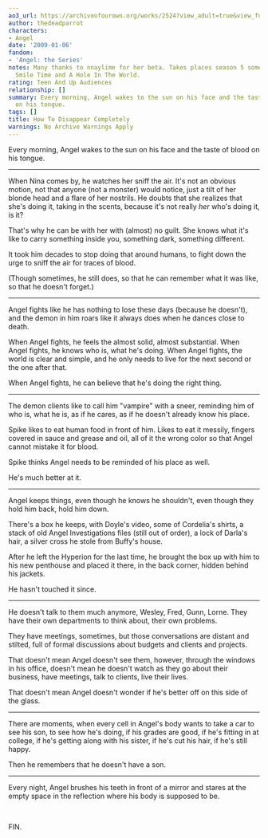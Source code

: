 ```yaml
---
ao3_url: https://archiveofourown.org/works/2524?view_adult=true&view_full_work=true
author: thedeadparrot
characters:
- Angel
date: '2009-01-06'
fandom:
- 'Angel: the Series'
notes: Many thanks to nnaylime for her beta. Takes places season 5 somewhere between
  Smile Time and A Hole In The World.
rating: Teen And Up Audiences
relationship: []
summary: Every morning, Angel wakes to the sun on his face and the taste of blood
  on his tongue.
tags: []
title: How To Disappear Completely
warnings: No Archive Warnings Apply
---
```


Every morning, Angel wakes to the sun on his face and the taste of blood on his tongue.



---

When Nina comes by, he watches her sniff the air. It's not an obvious motion, not that anyone (not a monster) would notice, just a tilt of her blonde head and a flare of her nostrils. He doubts that she realizes that she's doing it, taking in the scents, because it's not really *her* who's doing it, is it?

That's why he can be with her with (almost) no guilt. She knows what it's like to carry something inside you, something dark, something different.

It took him decades to stop doing that around humans, to fight down the urge to sniff the air for traces of blood.

(Though sometimes, he still does, so that he can remember what it was like, so that he doesn't forget.)



---

Angel fights like he has nothing to lose these days (because he doesn't), and the demon in him roars like it always does when he dances close to death.

When Angel fights, he feels the almost solid, almost substantial. When Angel fights, he knows who is, what he's doing. When Angel fights, the world is clear and simple, and he only needs to live for the next second or the one after that.

When Angel fights, he can believe that he's doing the right thing.



---

The demon clients like to call him "vampire" with a sneer, reminding him of who is, what he is, as if he cares, as if he doesn't already know his place.

Spike likes to eat human food in front of him. Likes to eat it messily, fingers covered in sauce and grease and oil, all of it the wrong color so that Angel cannot mistake it for blood.

Spike thinks Angel needs to be reminded of his place as well.

He's much better at it.



---

Angel keeps things, even though he knows he shouldn't, even though they hold him back, hold him down.

There's a box he keeps, with Doyle's video, some of Cordelia's shirts, a stack of old Angel Investigations files (still out of order), a lock of Darla's hair, a silver cross he stole from Buffy's house.

After he left the Hyperion for the last time, he brought the box up with him to his new penthouse and placed it there, in the back corner, hidden behind his jackets.

He hasn't touched it since.



---

He doesn't talk to them much anymore, Wesley, Fred, Gunn, Lorne. They have their own departments to think about, their own problems.

They have meetings, sometimes, but those conversations are distant and stilted, full of formal discussions about budgets and clients and projects.

That doesn't mean Angel doesn't see them, however, through the windows in his office, doesn't mean he doesn't watch as they go about their business, have meetings, talk to clients, live their lives.

That doesn't mean Angel doesn't wonder if he's better off on this side of the glass.



---

There are moments, when every cell in Angel's body wants to take a car to see his son, to see how he's doing, if his grades are good, if he's fitting in at college, if he's getting along with his sister, if he's cut his hair, if he's still happy.

Then he remembers that he doesn't have a son.



---

Every night, Angel brushes his teeth in front of a mirror and stares at the empty space in the reflection where his body is supposed to be.

 

FIN.